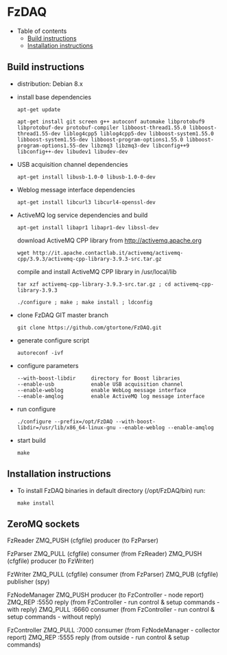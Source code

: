 FzDAQ
=====

- Table of contents
  * [Build instructions](#build-instructions)
  * [Installation instructions](#installation-instructions)

Build instructions
------------------

- distribution: Debian 8.x

- install base dependencies

  ```apt-get update```
  
  ```apt-get install git screen g++ autoconf automake libprotobuf9 libprotobuf-dev protobuf-compiler libboost-thread1.55.0 libboost-thread1.55-dev liblog4cpp5 liblog4cpp5-dev libboost-system1.55.0 libboost-system1.55-dev libboost-program-options1.55.0 libboost-program-options1.55-dev libzmq3 libzmq3-dev libconfig++9 libconfig++-dev libudev1 libudev-dev```
  
- USB acquisition channel dependencies

  ```apt-get install libusb-1.0-0 libusb-1.0-0-dev``` 

- Weblog message interface dependencies

  ```apt-get install libcurl3 libcurl4-openssl-dev```

- ActiveMQ log service dependencies and build

  ```apt-get install libapr1 libapr1-dev libssl-dev```

  download ActiveMQ CPP library from http://activemq.apache.org

    ```wget http://it.apache.contactlab.it/activemq/activemq-cpp/3.9.3/activemq-cpp-library-3.9.3-src.tar.gz```
  
  compile and install ActiveMQ CPP library in /usr/local/lib

    ```tar xzf activemq-cpp-library-3.9.3-src.tar.gz ; cd activemq-cpp-library-3.9.3```
  
    ```./configure ; make ; make install ; ldconfig```
  
- clone FzDAQ GIT master branch

  ```git clone https://github.com/gtortone/FzDAQ.git```
  
- generate configure script

  ```autoreconf -ivf```

- configure parameters

  ```
  --with-boost-libdir	  directory for Boost libraries
  --enable-usb            enable USB acquisition channel
  --enable-weblog         enable WebLog message interface
  --enable-amqlog         enable ActiveMQ log message interface
  ```

- run configure
  
  ```./configure --prefix=/opt/FzDAQ --with-boost-libdir=/usr/lib/x86_64-linux-gnu --enable-weblog --enable-amqlog```
  
- start build

  ``` make ```
  
Installation instructions
-------------------------

- To install FzDAQ binaries in default directory (/opt/FzDAQ/bin) run:

  ``` make install ```

ZeroMQ sockets
--------------

FzReader
	ZMQ_PUSH	(cfgfile)	producer	(to FzParser)
	
FzParser
	ZMQ_PULL	(cfgfile)	consumer	(from FzReader)
	ZMQ_PUSH	(cfgfile)	producer	(to FzWriter)

FzWriter
	ZMQ_PULL	(cfgfile)	consumer	(from FzParser)
	ZMQ_PUB		(cfgfile)	publisher	(spy)

FzNodeManager
	ZMQ_PUSH	producer			(to FzController - node report)
	ZMQ_REP		:5550		reply		(from FzController - run control & setup commands - with reply)
	ZMQ_PULL	:6660		consumer	(from FzController - run control & setup commands - without reply)

FzController
	ZMQ_PULL	:7000		consumer	(from FzNodeManager - collector report)
	ZMQ_REP		:5555		reply		(from outside - run control & setup commands)


